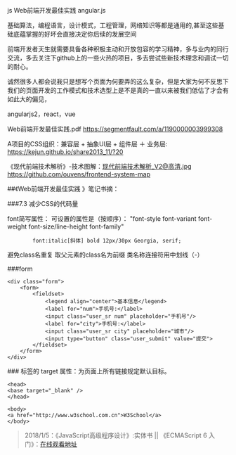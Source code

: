 js
Web前端开发最佳实践
angular.js

基础算法，编程语言，设计模式，工程管理，网络知识等都是通用的,甚至这些基础底蕴掌握的好坏会直接决定你后续的发展空间

前端开发者天生就需要具备各种积极主动和开放包容的学习精神，多与业内的同行交流，多去关注下github上的一些火热的项目，多去尝试些新技术理念和调试一切的耐心。

诚然很多人都会说我只是想写个页面为何要弄的这么复杂，但是大家为何不反思下我们的页面开发的工作模式和技术选型上是不是真的一直以来被我们低估了才会有如此大的偏见，

angularjs2，react，vue


Web前端开发最佳实践.pdf
https://segmentfault.com/a/1190000003999308

A项目的CSS组织：兼容层 + 抽象UI层 + 组件层 ＋ 业务层:
https://kejun.github.io/share2013_11/?20

《现代前端技术解析》-技术图解：现代前端技术解析_V2@高清.jpg
https://github.com/ouvens/frontend-system-map


##《Web前端开发最佳实践 》笔记书摘：

###7.3  减少CSS的代码量

font简写属性： 可设置的属性是（按顺序）： "font-style font-variant font-weight font-size/line-height font-family"

			font:italic[斜体] bold 12px/30px Georgia, serif; 

避免class名重复 取父元素的class名为前缀 类名称连接符用中划线（-）

###form

	<div class="form">
        <form>
            <fieldset>
                <legend align="center">基本信息</legend>
				<label for="num">手机号:</label>
                <input class="user_sr num" placeholder="手机号"/>
                <label for="city">手机号:</label>
                <input class="user_sr city" placeholder="城市"/>
                <input type="button" class="user_submit" value="提交">
            </fieldset>
        </form>
    </div>

###<base> 标签的 target 属性：为页面上所有链接规定默认目标。

	<head>
	<base target="_blank" />
	</head>
	
	<body>
	<a href="http://www.w3school.com.cn">W3School</a>
	</body>

>2018/1/5：《JavaScript高级程序设计》:实体书 || 《ECMAScript 6 入门》：[在线观看地址](http://es6.ruanyifeng.com/#README)